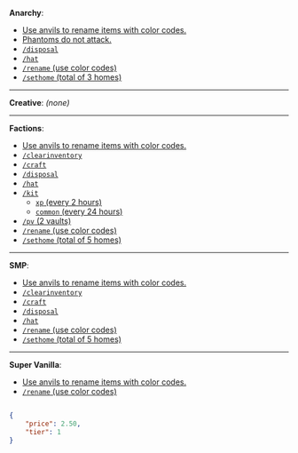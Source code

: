 **Anarchy**:
- <u>Use anvils to rename items with color codes.</u>
- <u>Phantoms do not attack.</u>
- <u>`/disposal`</u>
- <u>`/hat`</u>
- <u>`/rename` (use color codes)</u>
- <u>`/sethome` (total of 3 homes)</u>

---

**Creative**:
_(none)_

---

**Factions**:
- <u>Use anvils to rename items with color codes.</u>
- <u>`/clearinventory`</u>
- <u>`/craft`</u>
- <u>`/disposal`</u>
- <u>`/hat`</u>
- <u>`/kit`</u>
  * <u>`xp` (every 2 hours)</u>
  * <u>`common` (every 24 hours)</u>
- <u>`/pv` (2 vaults)</u>
- <u>`/rename` (use color codes)</u>
- <u>`/sethome` (total of 5 homes)</u>

---

**SMP**:
- <u>Use anvils to rename items with color codes.</u>
- <u>`/clearinventory`</u>
- <u>`/craft`</u>
- <u>`/disposal`</u>
- <u>`/hat`</u>
- <u>`/rename` (use color codes)</u>
- <u>`/sethome` (total of 5 homes)</u>

---

**Super Vanilla**:
- <u>Use anvils to rename items with color codes.</u>
- <u>`/rename` (use color codes)</u>

```json

{
	"price": 2.50,
	"tier": 1
}
